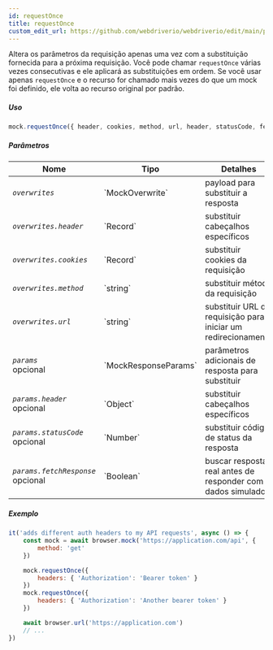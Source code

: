 ```yaml
---
id: requestOnce
title: requestOnce
custom_edit_url: https://github.com/webdriverio/webdriverio/edit/main/packages/webdriverio/src/commands/mock/requestOnce.ts
---
```


Altera os parâmetros da requisição apenas uma vez com a substituição fornecida para a próxima requisição. Você pode chamar `requestOnce` várias vezes consecutivas e ele aplicará as substituições em ordem. Se você usar apenas `requestOnce` e o recurso for chamado mais vezes do que um mock foi definido, ele volta ao recurso original por padrão.

##### Uso

```js
mock.requestOnce({ header, cookies, method, url, header, statusCode, fetchResponse })
```

##### Parâmetros

<table>
  <thead>
    <tr>
      <th>Nome</th><th>Tipo</th><th>Detalhes</th>
    </tr>
  </thead>
  <tbody>
    <tr>
      <td><code><var>overwrites</var></code></td>
      <td>`MockOverwrite`</td>
      <td>payload para substituir a resposta</td>
    </tr>
    <tr>
      <td><code><var>overwrites.header</var></code></td>
      <td>`Record<string, string>`</td>
      <td>substituir cabeçalhos específicos</td>
    </tr>
    <tr>
      <td><code><var>overwrites.cookies</var></code></td>
      <td>`Record<string, string>`</td>
      <td>substituir cookies da requisição</td>
    </tr>
    <tr>
      <td><code><var>overwrites.method</var></code></td>
      <td>`string`</td>
      <td>substituir método da requisição</td>
    </tr>
    <tr>
      <td><code><var>overwrites.url</var></code></td>
      <td>`string`</td>
      <td>substituir URL da requisição para iniciar um redirecionamento</td>
    </tr>
    <tr>
      <td><code><var>params</var></code><br /><span className="label labelWarning">opcional</span></td>
      <td>`MockResponseParams`</td>
      <td>parâmetros adicionais de resposta para substituir</td>
    </tr>
    <tr>
      <td><code><var>params.header</var></code><br /><span className="label labelWarning">opcional</span></td>
      <td>`Object`</td>
      <td>substituir cabeçalhos específicos</td>
    </tr>
    <tr>
      <td><code><var>params.statusCode</var></code><br /><span className="label labelWarning">opcional</span></td>
      <td>`Number`</td>
      <td>substituir código de status da resposta</td>
    </tr>
    <tr>
      <td><code><var>params.fetchResponse</var></code><br /><span className="label labelWarning">opcional</span></td>
      <td>`Boolean`</td>
      <td>buscar resposta real antes de responder com dados simulados</td>
    </tr>
  </tbody>
</table>

##### Exemplo

```js title="respond.js"
it('adds different auth headers to my API requests', async () => {
    const mock = await browser.mock('https://application.com/api', {
        method: 'get'
    })

    mock.requestOnce({
        headers: { 'Authorization': 'Bearer token' }
    })
    mock.requestOnce({
        headers: { 'Authorization': 'Another bearer token' }
    })

    await browser.url('https://application.com')
    // ...
})
```